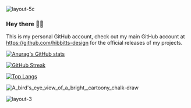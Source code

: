 
![layout-5c](https://github.com/user-attachments/assets/17ee3a09-5414-457d-9d6f-d3ac22ab2938)


### Hey there 👋🏼

This is my personal GitHub account, check out my main GitHub account at https://github.com/hibbitts-design for the official releases of my projects.

[![Anurag's GitHub stats](https://github-readme-stats.vercel.app/api?username=paulhibbitts)](https://github.com/anuraghazra/github-readme-stats)

[![GitHub Streak](https://streak-stats.demolab.com/?user=paulhibbitts)](https://git.io/streak-stats)

[![Top Langs](https://github-readme-stats.vercel.app/api/top-langs/?username=paulhibbitts)](https://github.com/anuraghazra/github-readme-stats)

<!--
**paulhibbitts/paulhibbitts** is a ✨ _special_ ✨ repository because its `README.md` (this file) appears on your GitHub profile.

Here are some ideas to get you started:

- 🔭 I’m currently working on ...
- 🌱 I’m currently learning ...
- 👯 I’m looking to collaborate on ...
- 🤔 I’m looking for help with ...
- 💬 Ask me about ...
- 📫 How to reach me: ...
- 😄 Pronouns: ...
- ⚡ Fun fact: ...

-->

![A_bird's_eye_view_of_a_bright,_cartoony_chalk-draw](https://github.com/user-attachments/assets/25705959-b79e-494e-8324-628d87f1fe89)

![layout-3](https://github.com/user-attachments/assets/9be9af67-ac7a-4365-b3b9-86a904206d5b)
